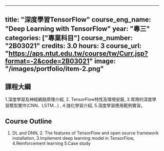 
---
title: "深度學習TensorFlow"
course_eng_name: "Deep Learning with TensorFlow"
year: "專三"
categories: ["專業科目"]
course_number: "2B03021"
credits: 3.0
hours: 3
course_url: "https://aps.ntut.edu.tw/course/tw/Curr.jsp?format=-2&code=2B03021"
image: "/images/portfolio/item-2.png"
---

## 課程大綱

1.深度學習及神經網路原理介紹, 2. TensorFlow特性及環境安裝, 3.常用的深度學習模型實作(CNN、LSTM…) , 4.強化學習介紹, 5.深度學習應用範例實習。

## Course Outline

1. DL and DNN, 2. The features of TensorFlow and open source framework installation, 3.Implement deep learning model in TensorFlow,  4.Reinforcement learning 5.Case study
